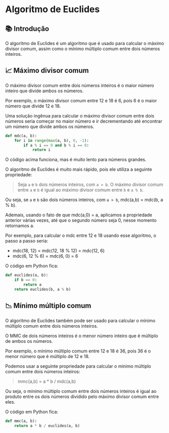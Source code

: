 # Algoritmo de Euclides

## 📚 Introdução

O algoritmo de Euclides é um algoritmo que é usado para calcular o máximo divisor comum, assim como o mínimo múltiplo comum entre dois números inteiros.

## 📈 Máximo divisor comum

O máximo divisor comum entre dois números inteiros é o maior número inteiro que divide ambos os números.

Por exemplo, o máximo divisor comum entre 12 e 18 é 6, pois 6 é o maior número que divide 12 e 18.

Uma solução ingênua para calcular o máximo divisor comum entre dois números seria começar no maior número e ir decrementando até encontrar um número que divide ambos os números.

```py
def mdc(a, b):
    for i in range(max(a, b), 0, -1):
        if a % i == 0 and b % i == 0:
            return i
```

O código acima funciona, mas é muito lento para números grandes.

O algoritmo de Euclides é muito mais rápido, pois ele utiliza a seguinte propriedade:

> Seja `a` e `b` dois números inteiros, com `a > b`. O máximo divisor comum entre `a` e `b` é igual ao máximo divisor comum entre `b` e `a % b`.

Ou seja, se `a` e `b` são dois números inteiros, com `a > b`, mdc(a,b) = mdc(b, a % b).

Ademais, usando o fato de que mdc(a,0) = a, aplicamos a propriedade anterior várias vezes, até que o segundo número seja 0, nesse momento retornamos a.

Por exemplo, para calcular o mdc entre 12 e 18 usando esse algoritmo, o passo a passo seria:

- mdc(18, 12) = mdc(12, 18 % 12) = mdc(12, 6)
- mdc(6, 12 % 6) = mdc(6, 0) = 6

O código em Python fica:

```py
def euclides(a, b):
    if b == 0:
        return a
    return euclides(b, a % b)
```

## 📉 Mínimo múltiplo comum

O algoritmo de Euclides também pode ser usado para calcular o mínimo múltiplo comum entre dois números inteiros.

O MMC de dois números inteiros é o menor número inteiro que é múltiplo de ambos os números.

Por exemplo, o mínimo múltiplo comum entre 12 e 18 é 36, pois 36 é o menor número que é múltiplo de 12 e 18.

Podemos usar a seguinte propriedade para calcular o mínimo múltiplo comum entre dois números inteiros:

> mmc(a,b) = a * b / mdc(a,b)

Ou seja, o mínimo múltiplo comum entre dois números inteiros é igual ao produto entre os dois números dividido pelo máximo divisor comum entre eles.

O código em Python fica:

```py
def mmc(a, b):
    return a * b / euclides(a, b)
```

